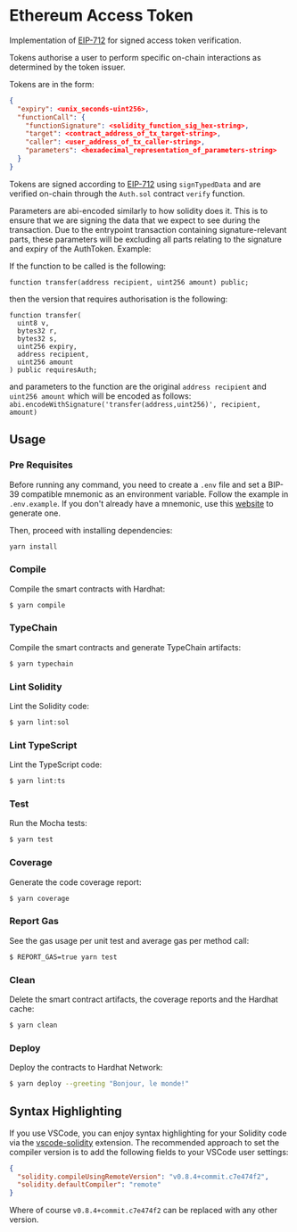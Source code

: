 # Ethereum Access Token

Implementation of [EIP-712](https://eips.ethereum.org/EIPS/eip-721) for signed access token verification.

Tokens authorise a user to perform specific on-chain interactions as determined by the token issuer.

Tokens are in the form:

```json
{
  "expiry": <unix_seconds-uint256>,
  "functionCall": {
    "functionSignature": <solidity_function_sig_hex-string>,
    "target": <contract_address_of_tx_target-string>,
    "caller": <user_address_of_tx_caller-string>,
    "parameters": <hexadecimal_representation_of_parameters-string>
  }
}
```

Tokens are signed according to [EIP-712](https://eips.ethereum.org/EIPS/eip-721) using `signTypedData` and are verified on-chain through the `Auth.sol` contract `verify` function.

Parameters are abi-encoded similarly to how solidity does it. This is to ensure that we are signing the data that we expect to see during the transaction. Due to the entrypoint transaction containing signature-relevant parts, these parameters will be excluding all parts relating to the signature and expiry of the AuthToken. Example:

If the function to be called is the following:

```solidity
function transfer(address recipient, uint256 amount) public;

```

then the version that requires authorisation is the following:

```solidity
function transfer(
  uint8 v,
  bytes32 r,
  bytes32 s,
  uint256 expiry,
  address recipient,
  uint256 amount
) public requiresAuth;

```

and parameters to the function are the original `address recipient` and `uint256 amount` which will be encoded as follows:
`abi.encodeWithSignature('transfer(address,uint256)', recipient, amount)`

## Usage

### Pre Requisites

Before running any command, you need to create a `.env` file and set a BIP-39 compatible mnemonic as an environment
variable. Follow the example in `.env.example`. If you don't already have a mnemonic, use this [website](https://iancoleman.io/bip39/) to generate one.

Then, proceed with installing dependencies:

```sh
yarn install
```

### Compile

Compile the smart contracts with Hardhat:

```sh
$ yarn compile
```

### TypeChain

Compile the smart contracts and generate TypeChain artifacts:

```sh
$ yarn typechain
```

### Lint Solidity

Lint the Solidity code:

```sh
$ yarn lint:sol
```

### Lint TypeScript

Lint the TypeScript code:

```sh
$ yarn lint:ts
```

### Test

Run the Mocha tests:

```sh
$ yarn test
```

### Coverage

Generate the code coverage report:

```sh
$ yarn coverage
```

### Report Gas

See the gas usage per unit test and average gas per method call:

```sh
$ REPORT_GAS=true yarn test
```

### Clean

Delete the smart contract artifacts, the coverage reports and the Hardhat cache:

```sh
$ yarn clean
```

### Deploy

Deploy the contracts to Hardhat Network:

```sh
$ yarn deploy --greeting "Bonjour, le monde!"
```

## Syntax Highlighting

If you use VSCode, you can enjoy syntax highlighting for your Solidity code via the
[vscode-solidity](https://github.com/juanfranblanco/vscode-solidity) extension. The recommended approach to set the
compiler version is to add the following fields to your VSCode user settings:

```json
{
  "solidity.compileUsingRemoteVersion": "v0.8.4+commit.c7e474f2",
  "solidity.defaultCompiler": "remote"
}
```

Where of course `v0.8.4+commit.c7e474f2` can be replaced with any other version.

